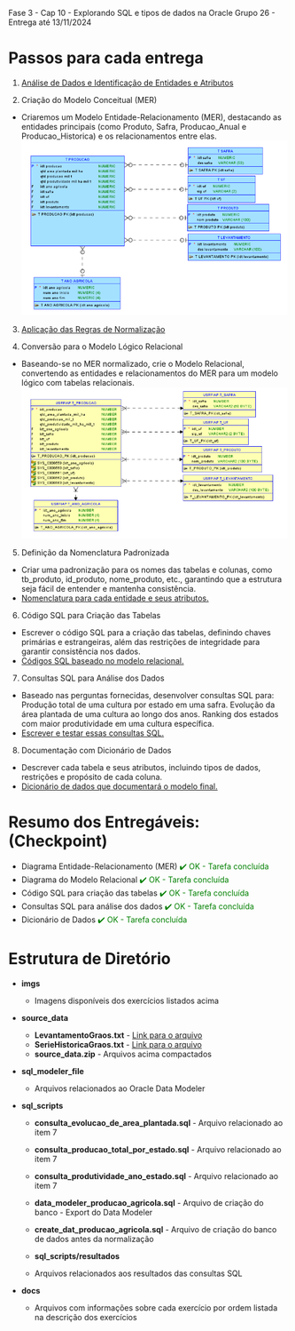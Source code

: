 Fase 3 - Cap 10 - Explorando SQL e tipos de dados na Oracle 
Grupo 26 - Entrega até 13/11/2024

# Passos para cada entrega

1.	[Análise de Dados e Identificação de Entidades e Atributos](https://github.com/RM559712/fase3_cap10/blob/main/docs/1_Analise_de_Dados_e_Ident_Entidades_Atrib.md)  
    
2.	Criação do Modelo Conceitual (MER)  
- Criaremos um Modelo Entidade-Relacionamento (MER), destacando as entidades principais (como Produto, Safra, Producao_Anual e Producao_Historica) 
  e os relacionamentos entre elas.  
    ![Diagrama MER](https://github.com/RM559712/fase3_cap10/blob/main/imgs/MER_Logical_Image_07Nov24v1.png)

3.	[Aplicação das Regras de Normalização](https://github.com/RM559712/fase3_cap10/blob/main/docs/3_Aplicando_Normalizacao.md)
   
4.	Conversão para o Modelo Lógico Relacional
- Baseando-se no MER normalizado, crie o Modelo Relacional, convertendo as entidades e relacionamentos do MER para um modelo lógico com tabelas relacionais.  
![Diagrama do Modelo Relacional](https://github.com/RM559712/fase3_cap10/blob/main/imgs/Relational_Image_07Nov24v1.png)  

5.	Definição da Nomenclatura Padronizada
- Criar uma padronização para os nomes das tabelas e colunas, como tb_produto, id_produto, nome_produto, etc., garantindo que a estrutura seja fácil de entender e   mantenha consistência.
- [Nomenclatura para cada entidade e seus atributos.](https://github.com/RM559712/fase3_cap10/blob/main/docs/5_Nomenclatura_Entidades_Atributos.md)

6.	Código SQL para Criação das Tabelas
- Escrever o código SQL para a criação das tabelas, definindo chaves primárias e estrangeiras, além das restrições de integridade para garantir consistência nos dados.
- [Códigos SQL baseado no modelo relacional.](https://github.com/RM559712/fase3_cap10/blob/main/sql_scripts/create_dat_producao_agricola.sql)

7.	Consultas SQL para Análise dos Dados  
- Baseado nas perguntas fornecidas, desenvolver consultas SQL para:
    Produção total de uma cultura por estado em uma safra.
    Evolução da área plantada de uma cultura ao longo dos anos.
    Ranking dos estados com maior produtividade em uma cultura específica.
- [Escrever e testar essas consultas SQL.](https://github.com/RM559712/fase3_cap10/blob/main/docs/7_Consultas_SQL_para_Analise_dos_Dados.md)

8.	Documentação com Dicionário de Dados
- Descrever cada tabela e seus atributos, incluindo tipos de dados, restrições e propósito de cada coluna.
- [Dicionário de dados que documentará o modelo final.](https://github.com/RM559712/fase3_cap10/blob/main/docs/8_Dicionario_de_Dados.md)

# Resumo dos Entregáveis:  (Checkpoint)
- Diagrama Entidade-Relacionamento (MER)  <span style="color: green;">✔️ OK - Tarefa concluída</span>
- Diagrama do Modelo Relacional  <span style="color: green;">✔️ OK - Tarefa concluída</span>
- Código SQL para criação das tabelas  <span style="color: green;">✔️ OK - Tarefa concluída</span>
- Consultas SQL para análise dos dados  <span style="color: green;">✔️ OK - Tarefa concluída</span>
- Dicionário de Dados  <span style="color: green;">✔️ OK - Tarefa concluída</span>

# **Estrutura de Diretório**

- **imgs**  
  - Imagens disponíveis dos exercícios listados acima

- **source_data**  
  - **LevantamentoGraos.txt** - [Link para o arquivo](https://portaldeinformacoes.conab.gov.br/downloads/arquivos/LevantamentoGraos.txt)  
  - **SerieHistoricaGraos.txt** - [Link para o arquivo](https://portaldeinformacoes.conab.gov.br/downloads/arquivos/SerieHistoricaGraos.txt)  
  - **source_data.zip** - Arquivos acima compactados

- **sql_modeler_file**  
  - Arquivos relacionados ao Oracle Data Modeler

- **sql_scripts**  
  - **consulta_evolucao_de_area_plantada.sql** - Arquivo relacionado ao item 7  
  - **consulta_producao_total_por_estado.sql** - Arquivo relacionado ao item 7  
  - **consulta_produtividade_ano_estado.sql** - Arquivo relacionado ao item 7  
  - **data_modeler_producao_agricola.sql** - Arquivo de criação do banco - Export do Data Modeler  
  - **create_dat_producao_agricola.sql** - Arquivo de criação do banco de dados antes da normalização

  - **sql_scripts/resultados**
  - Arquivos relacionados aos resultados das consultas SQL 

- **docs**  
  - Arquivos com informações sobre cada exercício por ordem listada na descrição dos exercícios  
